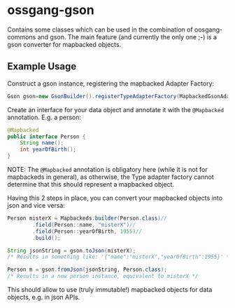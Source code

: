 # ossgang-gson

Contains some classes which can be used in the combination of oosgang-commons and gson. The main feature (and currently
the only one ;-) is a gson converter for mapbacked objects.

## Example Usage

Construct a gson instance, registering the mapbacked Adapter Factory:

```java
Gson gson=new GsonBuilder().registerTypeAdapterFactory(MapbackedGsonAdapter.FACTORY).create();
```

Create an interface for your data object and annotate it with the `@Mapbacked` annotation. E.g. a person:

```java
@Mapbacked
public interface Person {
    String name();
    int yearOfBirth();
}
```

NOTE: The `@Mapbacked` annotation is obligatory here (while it is not for mapbackeds in general), as otherwise, the Type
adapter factory cannot determine that this should represent a mapbacked object.

Having this 2 steps in place, you can convert your mapbacked objects into json and vice versa:

```java
Person misterX = Mapbackeds.builder(Person.class)//
        .field(Person::name, "misterX")//
        .field(Person::yearOfBirth, 1955)//
        .build();

String jsonString = gson.toJson(misterX);
/* Results in something like: '{"name":"misterX","yearOfBirth":1955}' */

Person m = gson.fromJson(jsonString, Person.class);
/* Results in a new person instance, equivalent to misterX */
```

This should allow to use (truly immutable!) mapbacked objects for data objects, e.g. in json APIs.